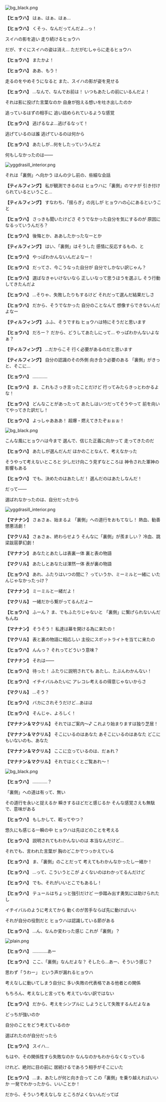 
![bg_black.png](../images/backgrounds/bg_black.png)

**【ヒョウハ】**
はぁ、はぁ、はぁ…

**【ヒョウハ】**
くそっ、なんだってんだよ…っ！

スイハの影を追い
走り続けるヒョウハ

だが、すぐにスイハの姿は消え…
ただがむしゃらに走るヒョウハ

**【ヒョウハ】**
またかよ！

**【ヒョウハ】**
ああ、もう！

走るのをやめそうになると
また、スイハの影が姿を見せる

**【ヒョウハ】**
…なんで、なんでお前は！
いつもあたしの前にいるんだよ！

それは影に投げた言葉なのか
自身が抱える想いを吐き出したのか

追っているはずの相手に
追い詰められているような感覚

**【ヒョウハ】**
逃げるなよ…逃げるなって！

逃げているのは誰
逃げているのは何から

**【ヒョウハ】**
あたしが…何をしたっていうんだよ

何もしなかったのは――

![yggdrasill_interior.png](../images/backgrounds/yggdrasill_interior.png)

それは「裏側」へ向かう
ほんの少し前の、些細な会話

**【ティルフィング】**
私が観測できるのは
ヒョウハに「裏側」のマナが
引き付けられているということ…

**【ティルフィング】**
すなわち、「揺らぎ」の兆しが
ヒョウハの心にあるということ

**【ヒョウハ】**
さっきも聞いたけどさ
そうでなかった自分を気にするのが
原因になるっていうんだろ？

**【ヒョウハ】**
後悔とか、ああしたかったなーとか

**【ティルフィング】**
はい、「裏側」はそうした
感情に反応するもの、と

**【ヒョウハ】**
やっぱわかんないんだよなー！

**【ヒョウハ】**
だってさ、今こうなった自分が
自分でしかない訳じゃん？

**【ヒョウハ】**
選ばなきゃいけないなら
正しいなって思うほうを選ぶし
そう行動してきたんだよ

**【ヒョウハ】**
…そりゃ、失敗したりもするけど
それだって選んだ結果だしさ

**【ヒョウハ】**
だから、そうでなかった
自分のことなんて
想像すらできないんだよなー

**【ティルフィング】**
ふふ、そうですね
ヒョウハは特にそうだと思います

**【ヒョウハ】**
だろー？
だから、どうしてあたしにって…
やっぱわかんないよなぁ？

**【ティルフィング】**
…だからこそ
行く必要があるのだと思います

**【ティルフィング】**
自分の認識のその外側
向き合う必要のある
「裏側」がきっと、そこに…

**【ヒョウハ】**
…………

**【ヒョウハ】**
ま、これもさっき言ったことだけど
行ってみたらきっとわかるよな！

**【ヒョウハ】**
どんなことがあったって
あたしはいつだってそうやって
前を向いてやってきた訳だし！

**【ヒョウハ】**
よっしゃあああ！
超爆・燃えてきたぞぉぉぉ！

![bg_black.png](../images/backgrounds/bg_black.png)

こんな風にヒョウハは今まで
選んで、信じた正義に向かって
走ってきたのだ

**【ヒョウハ】**
あたしが選んだんだ
ほかのことなんて、考えなかった

そうやって考えないところと
少しだけ向こう見ずなところは
神令された軍神の影響もある

**【ヒョウハ】**
でも、決めたのはあたしだ！
選んだのはあたしなんだ！

だって――

選ばれなかったのは、自分だったから

![yggdrasill_interior.png](../images/backgrounds/yggdrasill_interior.png)

**【マナナン】**
さぁさぁ、始まるよ
「裏側」への道行をおもてなし！
熱血、勧善懲悪活劇！

**【マクリル】**
さぁさぁ、終わらせよう
そんなに「裏側」が羨ましい？
冷血、跳梁跋扈夢幻劇！

**【マナナン】**
あなたとあたしは表裏一体
裏と表の物語

**【マクリル】**
あたしとあなたは渾然一体
表が裏の物語

**【ヒョウハ】**
あれ、ふたりはいつの間に？
っていうか、ミーミルと一緒に
いたんじゃなかったっけ？

**【マナナン】**
ミーミルと一緒だよ！

**【マクリル】**
一緒だから繋がってるんだよー

**【ヒョウハ】**
ふーん？
ま、でもふたりじゃないと
「裏側」に繋げられないんだもんね

**【マナナン】**
そうそう！
私達は幕を開ける為に来たの！

**【マクリル】**
表と裏の物語に相応しい
主役にスポットライトを当てに来たの

**【ヒョウハ】**
んんっ？
それってどういう意味？

**【マナナン】**
それは――

**【ヒョウハ】**
待った！
ふたりに説明されても
あたし、たぶんわかんない！

**【ヒョウハ】**
イチイバルみたいに
アレコレ考えるの得意じゃないからさ

**【マクリル】**
…そう？

**【ヒョウハ】**
バカにされそうだけど…あはは

**【ヒョウハ】**
そんじゃ、よろしく！

**【マナナン＆マクリル】**
それではご案内～♪
これより始まりますは独り芝居！

**【マナナン＆マクリル】**
そこにいるのはあなた
あそこにいるのはあなた
どこにもいないのも、あなた

**【マナナン＆マクリル】**
ここに立っているのは、だぁれ？

**【マナナン＆マクリル】**
それではとくとご覧あれ～！

![bg_black.png](../images/backgrounds/bg_black.png)

**【ヒョウハ】**
…………？

「裏側」への道は有って、無い

その道行を永いと捉えるか
瞬きするほどだと感じるか
そんな感覚さえも無駄で、意味がある

**【ヒョウハ】**
もしかして、暇ってやつ？

悠久にも感じる一瞬の中
ヒョウハは先ほどのことを考える

**【ヒョウハ】**
説明されてもわかんないのは
本当なんだけど…

それでも、言われた言葉が
胸のどこかでつっかえている

**【ヒョウハ】**
ま、「裏側」のことだって
考えてもわかんなかったし一緒か！

**【ヒョウハ】**
…って、こういうとこが
よくないのはわかってるんだけど

**【ヒョウハ】**
でも、それがいいとこでもあるし！

**【ヒョウハ】**
テュールはちょっと強引だけど
一歩踏み出す勇気には助けられたし

イチイバルのように考えてから
動くのが苦手ならば先に動けばいい

それが自分の役割だと
ヒョウハは認識している節がある

**【ヒョウハ】**
…ん、なんか変わった感じ
これが「裏側」？

![plain.png](../images/backgrounds/plain.png)

**【ヒョウハ】**
…………あー

**【ヒョウハ】**
ここ、「裏側」なんだよな？
そしたら…あー、そういう感じ？

思わず「うわー」
という声が漏れるヒョウハ

考えなしに動いてしまう自分に
多い失敗の代表格である他者との関係

もちろん、考えなしと言っても
考えていない訳ではない

**【ヒョウハ】**
だから、考えをシンプルに
しようとして失敗するんだよなぁ

どっちが強いのか

自分のことをどう考えているのか

選ばれたのが自分だったら

**【ヒョウハ】**
スイハ…

もはや、その関係性すら失敗なのか
なんなのかもわからなくなっている

けれど、絶対に目の前に
居続けるであろう相手がそこにいた

**【ヒョウハ】**
…ま、あたしが何と向き合って
この「裏側」を乗り越えればいいか
一発でわかったから、いいことか！

だから、そういう考えなしな
ところがよくないんだってば
